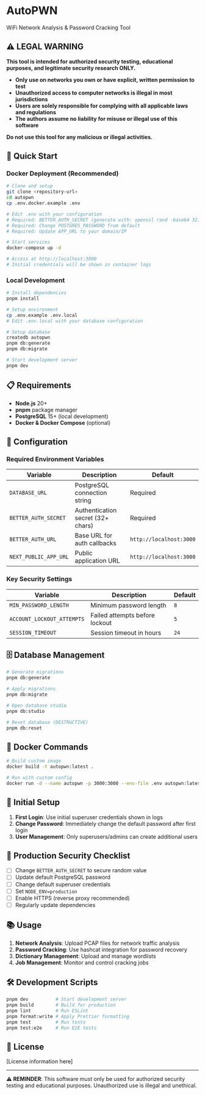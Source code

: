 # AutoPWN

WiFi Network Analysis & Password Cracking Tool

## ⚠️ LEGAL WARNING

**This tool is intended for authorized security testing, educational purposes, and legitimate security research ONLY.**

- **Only use on networks you own or have explicit, written permission to test**
- **Unauthorized access to computer networks is illegal in most jurisdictions**
- **Users are solely responsible for complying with all applicable laws and regulations**
- **The authors assume no liability for misuse or illegal use of this software**

**Do not use this tool for any malicious or illegal activities.**

## 🚀 Quick Start

### Docker Deployment (Recommended)

```bash
# Clone and setup
git clone <repository-url>
cd autopwn
cp .env.docker.example .env

# Edit .env with your configuration
# Required: BETTER_AUTH_SECRET (generate with: openssl rand -base64 32)
# Required: Change POSTGRES_PASSWORD from default
# Required: Update APP_URL to your domain/IP

# Start services
docker-compose up -d

# Access at http://localhost:3000
# Initial credentials will be shown in container logs
```

### Local Development

```bash
# Install dependencies
pnpm install

# Setup environment
cp .env.example .env.local
# Edit .env.local with your database configuration

# Setup database
createdb autopwn
pnpm db:generate
pnpm db:migrate

# Start development server
pnpm dev
```

## 📋 Requirements

- **Node.js** 20+
- **pnpm** package manager
- **PostgreSQL** 15+ (local development)
- **Docker & Docker Compose** (optional)

## 🔧 Configuration

### Required Environment Variables

| Variable | Description | Default |
|----------|-------------|---------|
| `DATABASE_URL` | PostgreSQL connection string | Required |
| `BETTER_AUTH_SECRET` | Authentication secret (32+ chars) | Required |
| `BETTER_AUTH_URL` | Base URL for auth callbacks | `http://localhost:3000` |
| `NEXT_PUBLIC_APP_URL` | Public application URL | `http://localhost:3000` |

### Key Security Settings

| Variable | Description | Default |
|----------|-------------|---------|
| `MIN_PASSWORD_LENGTH` | Minimum password length | `8` |
| `ACCOUNT_LOCKOUT_ATTEMPTS` | Failed attempts before lockout | `5` |
| `SESSION_TIMEOUT` | Session timeout in hours | `24` |

## 🗄️ Database Management

```bash
# Generate migrations
pnpm db:generate

# Apply migrations
pnpm db:migrate

# Open database studio
pnpm db:studio

# Reset database (DESTRUCTIVE)
pnpm db:reset
```

## 🐳 Docker Commands

```bash
# Build custom image
docker build -t autopwn:latest .

# Run with custom config
docker run -d --name autopwn -p 3000:3000 --env-file .env autopwn:latest
```

## 🔐 Initial Setup

1. **First Login**: Use initial superuser credentials shown in logs
2. **Change Password**: Immediately change the default password after first login
3. **User Management**: Only superusers/admins can create additional users

## 🚨 Production Security Checklist

- [ ] Change `BETTER_AUTH_SECRET` to secure random value
- [ ] Update default PostgreSQL password
- [ ] Change default superuser credentials
- [ ] Set `NODE_ENV=production`
- [ ] Enable HTTPS (reverse proxy recommended)
- [ ] Regularly update dependencies

## 📚 Usage

1. **Network Analysis**: Upload PCAP files for network traffic analysis
2. **Password Cracking**: Use hashcat integration for password recovery
3. **Dictionary Management**: Upload and manage wordlists
4. **Job Management**: Monitor and control cracking jobs

## 🛠️ Development Scripts

```bash
pnpm dev          # Start development server
pnpm build        # Build for production
pnpm lint         # Run ESLint
pnpm format:write # Apply Prettier formatting
pnpm test         # Run tests
pnpm test:e2e     # Run E2E tests
```

## 📄 License

[License information here]

---

**⚠️ REMINDER**: This software must only be used for authorized security testing and educational purposes. Unauthorized use is illegal and unethical.